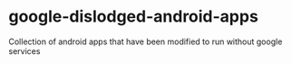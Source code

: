 # google-dislodged-android-apps
Collection of android apps that have been modified to run without google services
